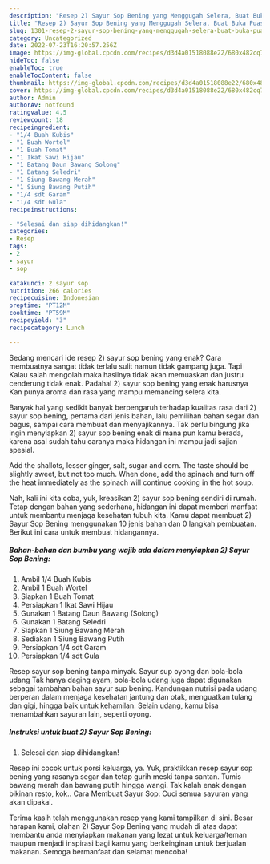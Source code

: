 ```yaml
---
description: "Resep 2) Sayur Sop Bening yang Menggugah Selera, Buat Buka Puasa Bisa Manjain Lidah"
title: "Resep 2) Sayur Sop Bening yang Menggugah Selera, Buat Buka Puasa Bisa Manjain Lidah"
slug: 1301-resep-2-sayur-sop-bening-yang-menggugah-selera-buat-buka-puasa-bisa-manjain-lidah
category: Uncategorized
date: 2022-07-23T16:20:57.256Z
image: https://img-global.cpcdn.com/recipes/d3d4a01518088e22/680x482cq70/2-sayur-sop-bening-foto-resep-utama.jpg
hideToc: false
enableToc: true
enableTocContent: false
thumbnail: https://img-global.cpcdn.com/recipes/d3d4a01518088e22/680x482cq70/2-sayur-sop-bening-foto-resep-utama.jpg
cover: https://img-global.cpcdn.com/recipes/d3d4a01518088e22/680x482cq70/2-sayur-sop-bening-foto-resep-utama.jpg
author: Admin
authorAv: notfound
ratingvalue: 4.5
reviewcount: 18
recipeingredient:
- "1/4 Buah Kubis"
- "1 Buah Wortel"
- "1 Buah Tomat"
- "1 Ikat Sawi Hijau"
- "1 Batang Daun Bawang Solong"
- "1 Batang Seledri"
- "1 Siung Bawang Merah"
- "1 Siung Bawang Putih"
- "1/4 sdt Garam"
- "1/4 sdt Gula"
recipeinstructions:

- "Selesai dan siap dihidangkan!"
categories:
- Resep
tags:
- 2
- sayur
- sop

katakunci: 2 sayur sop 
nutrition: 266 calories
recipecuisine: Indonesian
preptime: "PT12M"
cooktime: "PT59M"
recipeyield: "3"
recipecategory: Lunch

---
```



Sedang mencari ide resep 2) sayur sop bening yang enak? Cara membuatnya sangat tidak terlalu sulit namun tidak gampang juga. Tapi Kalau salah mengolah maka hasilnya tidak akan memuaskan dan justru cenderung tidak enak. Padahal 2) sayur sop bening yang enak harusnya Kan punya aroma dan rasa yang mampu memancing selera kita.


Banyak hal yang sedikit banyak berpengaruh terhadap kualitas rasa dari 2) sayur sop bening, pertama dari jenis bahan, lalu pemilihan bahan segar dan bagus, sampai cara membuat dan menyajikannya. Tak perlu bingung jika ingin menyiapkan 2) sayur sop bening enak di mana pun kamu berada, karena asal sudah tahu caranya maka hidangan ini mampu jadi sajian spesial.

Add the shallots, lesser ginger, salt, sugar and corn. The taste should be slightly sweet, but not too much. When done, add the spinach and turn off the heat immediately as the spinach will continue cooking in the hot soup.


Nah, kali ini kita coba, yuk, kreasikan 2) sayur sop bening sendiri di rumah. Tetap dengan bahan yang sederhana, hidangan ini dapat memberi manfaat untuk membantu menjaga kesehatan tubuh kita. Kamu dapat membuat 2) Sayur Sop Bening menggunakan 10 jenis bahan dan 0 langkah pembuatan. Berikut ini cara untuk membuat hidangannya.

<!--inarticleads1-->

##### Bahan-bahan dan bumbu yang wajib ada dalam menyiapkan 2) Sayur Sop Bening:

1. Ambil 1/4 Buah Kubis
1. Ambil 1 Buah Wortel
1. Siapkan 1 Buah Tomat
1. Persiapkan 1 Ikat Sawi Hijau
1. Gunakan 1 Batang Daun Bawang (Solong)
1. Gunakan 1 Batang Seledri
1. Siapkan 1 Siung Bawang Merah
1. Sediakan 1 Siung Bawang Putih
1. Persiapkan 1/4 sdt Garam
1. Persiapkan 1/4 sdt Gula


Resep sayur sop bening tanpa minyak. Sayur sup oyong dan bola-bola udang Tak hanya daging ayam, bola-bola udang juga dapat digunakan sebagai tambahan bahan sayur sup bening. Kandungan nutrisi pada udang berperan dalam menjaga kesehatan jantung dan otak, menguatkan tulang dan gigi, hingga baik untuk kehamilan. Selain udang, kamu bisa menambahkan sayuran lain, seperti oyong. 

<!--inarticleads2-->

##### Instruksi untuk buat 2) Sayur Sop Bening:


1. Selesai dan siap dihidangkan!

Resep ini cocok untuk porsi keluarga, ya. Yuk, praktikkan resep sayur sop bening yang rasanya segar dan tetap gurih meski tanpa santan. Tumis bawang merah dan bawang putih hingga wangi. Tak kalah enak dengan bikinan resto, kok.. Cara Membuat Sayur Sop: Cuci semua sayuran yang akan dipakai. 

Terima kasih telah menggunakan resep yang kami tampilkan di sini. Besar harapan kami, olahan 2) Sayur Sop Bening yang mudah di atas dapat membantu anda menyiapkan makanan yang lezat untuk keluarga/teman maupun menjadi inspirasi bagi kamu yang berkeinginan untuk berjualan makanan. Semoga bermanfaat dan selamat mencoba!
